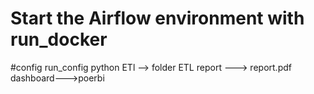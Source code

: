 # Start the Airflow environment with run_docker
#config run_config
python ETl --> folder ETL
report ---> report.pdf
dashboard--->poerbi
